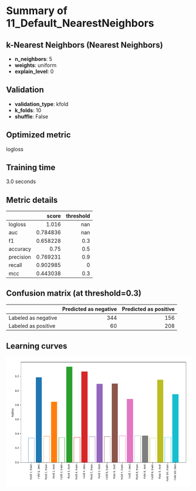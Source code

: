 # Summary of 11_Default_NearestNeighbors

## k-Nearest Neighbors (Nearest Neighbors)
- **n_neighbors**: 5
- **weights**: uniform
- **explain_level**: 0

## Validation
 - **validation_type**: kfold
 - **k_folds**: 10
 - **shuffle**: False

## Optimized metric
logloss

## Training time

3.0 seconds

## Metric details
|           |    score |   threshold |
|:----------|---------:|------------:|
| logloss   | 1.016    |       nan   |
| auc       | 0.784836 |       nan   |
| f1        | 0.658228 |         0.3 |
| accuracy  | 0.75     |         0.5 |
| precision | 0.769231 |         0.9 |
| recall    | 0.902985 |         0   |
| mcc       | 0.443038 |         0.3 |


## Confusion matrix (at threshold=0.3)
|                     |   Predicted as negative |   Predicted as positive |
|:--------------------|------------------------:|------------------------:|
| Labeled as negative |                     344 |                     156 |
| Labeled as positive |                      60 |                     208 |

## Learning curves
![Learning curves](learning_curves.png)